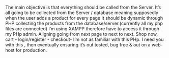 The main objective is that everything should be called from the Server.
It’s all going to be collected from the Server  / database meaning supposedly when the user adds a  product for every page
It should  be dynamic through PHP collecting the products from the database/server.(currently all my php files are connected)
I’m using XAMPP therefore have to access it through my PHp admin.
Aligning going from next page to next to next.
Shop now, cart - login/register - checkout- 
I’m not as familiar with this  PHp.
I need you with this , then eventually ensuring it’s out tested, bug free & out on a web-host for production.
